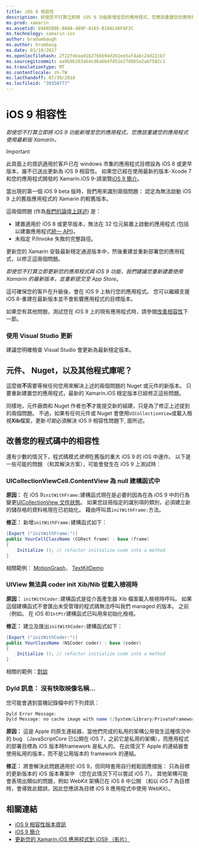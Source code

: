 ```yaml
---
title: iOS 9 相容性
description: 即使您不打算立即將 iOS 9 功能新增至您的應用程式，您應該重建您的應用程式使用最新版 Xamarin。
ms.prod: xamarin
ms.assetid: 69A05B0E-8A0A-489F-8165-B10AC46FAF3C
ms.technology: xamarin-ios
author: bradumbaugh
ms.author: brumbaug
ms.date: 03/19/2017
ms.openlocfilehash: 2f22fdeaad1b276bb94d2b1ee5af4a6c24d22cb7
ms.sourcegitcommit: aa9b9b203ab4cd6a6b4fd51e27d865e2abf582c1
ms.translationtype: MT
ms.contentlocale: zh-TW
ms.lasthandoff: 07/30/2018
ms.locfileid: "39350777"
---
```

# <a name="ios-9-compatibility"></a>iOS 9 相容性

_即使您不打算立即將 iOS 9 功能新增至您的應用程式，您應該重建您的應用程式使用最新版 Xamarin。_

> [!IMPORTANT]
> 此頁面上的資訊適用於客戶已在 windows 市集的應用程式目標設為 iOS 8 或更早版本，誰不已送出更新為 iOS 9 相容性。 如果您已經在使用最新的版本-Xcode 7 和您的應用程式開發的 Xamarin.iOS 9-請瀏覽[iOS 9 簡介](~/ios/platform/introduction-to-ios9/index.md)。

當出現的第一個 iOS 9 beta 版時，我們用來識別兩個問題： 認定為無法啟動 iOS 9 上的舊版應用程式的 Xamarin 的較舊版本。

這兩個問題 (作為[我們的論壇上詳述](http://forums.xamarin.com/discussion/comment/131529/#Comment_131529)) 是：

- 建置適用於 iOS 8 或更早版本，無法在 32 位元裝置上啟動的應用程式 (包括以建置應用程式[統一 API](~/cross-platform/macios/unified/index.md))。
- 未指定 P/Invoke 失敗的完整路徑。

更新您的 Xamarin 安裝最新穩定通道版本中，然後重建並重新部署您的應用程式，以修正這兩個問題。

_即使您不打算立即更新您的應用程式與 iOS 9 功能，我們建議您重新建置使用 Xamarin 的最新版本，並重新提交至 App Store_。



這可確保您的客戶在升級後，會在 iOS 9 上執行您的應用程式。
您可以繼續支援 iOS 8-重建在最新版本並不會影響應用程式的目標版本。

如果您有其他問題，測試您在 iOS 9 上的現有應用程式時，請參閱[改善相容性](#compat)下一節。


### <a name="updating-with-visual-studio"></a>使用 Visual Studio 更新

建議您明確檢查 Visual Studio 會更新為最新穩定版本。

## <a name="what-about-components-nugets-and-other-libraries"></a>元件、 Nuget，以及其他程式庫呢？

這麼做**不**需要等候任何您用來解決上述的兩個問題的 Nuget 或元件的新版本。
只要重新建置您的應用程式，最新的 Xamarin.iOS 穩定版本已經修正這些問題。

同樣地，元件廠商和 Nuget 作者也**不**才能提交新的組建，只是為了修正上述提到的兩個問題。 不過，如果有任何元件或 Nuget 會使用`UICollectionView`或載入檢視**Xib**檔案，更新*可能*必須解決 iOS 9 相容性問題下, 面所述。


<a name="compat" />

## <a name="improving-compatibility-in-your-code"></a>改善您的程式碼中的相容性

還有少數的情況下，程式碼模式*使用*在舊版的重大 iOS 9 的 iOS 中運作。 以下是一些可能的問題 （和其解決方案），可能會發生在 iOS 9 上測試時：

### <a name="uicollectionviewcellcontentview-is-null-in-constructors"></a>UICollectionViewCell.ContentView 為 null 建構函式中

**原因：** 在 iOS 9`initWithFrame:`建構函式現在是必要的因為在為 iOS 9 中的行為變更[UICollectionView 文件狀態](https://developer.apple.com/library/ios/documentation/UIKit/Reference/UICollectionView_class/#//apple_ref/occ/instm/UICollectionView/dequeueReusableCellWithReuseIdentifier:forIndexPath)。 如果您註冊指定的識別項的類別，必須建立新的儲存格的資料格現在已初始化。 藉由呼叫其`initWithFrame:`方法。

**修正：** 新增`initWithFrame:`建構函式如下：

```csharp
[Export ("initWithFrame:")]
public YourCellClassName (CGRect frame) : base (frame)
{
    Initialize (); // refactor initialize code into a method
}
```

相關範例： [MotionGraph](https://github.com/xamarin/monotouch-samples/commit/3c1b7a4170c001e7290db9babb2b7a6dddeb8bcb)， [TextKitDemo](https://github.com/xamarin/monotouch-samples/commit/23ea01b37326963b5ebf68bbcc1edd51c66a28d6)



### <a name="uiview-fails-to-init-with-coder-when-loading-a-view-from-a-xibnib"></a>UIView 無法與 coder init Xib/Nib 從載入檢視時

**原因：** `initWithCoder:`建構函式是從介面產生器 Xib 檔案載入檢視時呼叫。 如果這個建構函式不會匯出未受管理的程式碼無法呼叫我們 managed 的版本。 之前 （例如。 在 iOS 8)`IntPtr`建構函式已叫用來初始化檢視。

**修正：** 建立及匯出`initWithCoder:`建構函式如下：

```csharp
[Export ("initWithCoder:")]
public YourClassName (NSCoder coder) : base (coder)
{
    Initialize (); // refactor initialize code into a method
}
```

相關的範例：[對談](https://github.com/xamarin/monotouch-samples/commit/7b81138d52e5f3f1aa3769fcb08f46122e9b6a88)


### <a name="dyld-message-no-cache-image-with-name"></a>Dyld 訊息： 沒有快取映像名稱...

您可能會遇到當機記錄檔中的下列資訊：

```csharp
Dyld Error Message:
Dyld Message: no cache image with name (/System/Library/PrivateFrameworks/JavaScriptCore.framework/JavaScriptCore)
```

**原因：** 這是 Apple 的原生連結器，當他們完成的私用的架構公用發生這種情況中的 bug （JavaScriptCore 已公開在 iOS 7，之前它是私用的架構），而應用程式的部署目標為 iOS 版本時framework 是私人的。 在此情況下 Apple 的連結器會使用私用的版本，而不是公用版本的 framework 的連結。

**修正：** 將會解決此問題適用於 iOS 9，但同時套用自行輕鬆因應措施： 只為目標的更新版本的 iOS 版本專案中 （您在此情況下可以嘗試 iOS 7）。 其他架構可能會表現出類似的問題，例如 WebKit 架構已在 iOS 8 中公開 （和以 iOS 7 為目標時，會導致此錯誤，因此您應該為目標 iOS 8 應用程式中使用 WebKit）。



## <a name="related-links"></a>相關連結

- [iOS 9 相容性版本資訊](https://releases.xamarin.com/ios-hotfix-for-ios-9-preview-xcode-6/)
- [iOS 9 簡介](~/ios/platform/introduction-to-ios9/index.md)
- [更新您的 Xamarin.iOS 應用程式到 iOS9 （影片）](https://university.xamarin.com/lightninglectures/Updating-your-XamariniOS-apps-to-iOS9)
